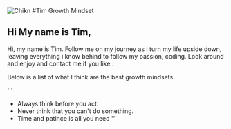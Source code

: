

![Chikn](https://user-images.githubusercontent.com/68491820/183402878-04c87ecf-d35f-4529-b473-87953734fdda.jpeg)
#Tim Growth Mindset

## Hi My name is Tim, 

<P>Hi, my name is Tim. Follow me on my journey as i turn my life upside down, leaving everything i know behind to follow my passion, coding. Look around and enjoy and contact me if you like..</p>

Below is a list of what I think are the best growth mindsets.

'''
 - Always think before you act. 
 - Never think that you can't do something. 
 - Time and patince is all you need
'''




